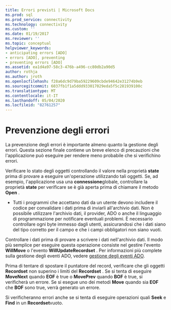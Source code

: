```yaml
---
title: Errori previsti | Microsoft Docs
ms.prod: sql
ms.prod_service: connectivity
ms.technology: connectivity
ms.custom: ''
ms.date: 01/19/2017
ms.reviewer: ''
ms.topic: conceptual
helpviewer_keywords:
- anticipating errors [ADO]
- errors [ADO], preventing
- preventing errors [ADO]
ms.assetid: ea1d4a97-58c3-476b-a496-cc80db2a90d5
author: rothja
ms.author: jroth
ms.openlocfilehash: f28a6dc9d79ba59229609cbde94642e31274b9eb
ms.sourcegitcommit: 6037fb1f1a5ddd933017029eda5f5c281939100c
ms.translationtype: MT
ms.contentlocale: it-IT
ms.lasthandoff: 05/04/2020
ms.locfileid: "82761257"
---
```

# <a name="anticipating-errors"></a>Prevenzione degli errori
La prevenzione degli errori è importante almeno quanto la gestione degli errori. Questa sezione finale contiene un breve elenco di precauzioni che l'applicazione può eseguire per rendere meno probabile che si verifichino errori.  
  
 Verificare lo stato degli oggetti controllando il valore nella proprietà **state** prima di provare a eseguire un'operazione utilizzando tali oggetti. Se, ad esempio, l'applicazione usa una **connessione**globale, controllare la proprietà **state** per verificare se è già aperta prima di chiamare il metodo **Open** .  
  
-   Tutti i programmi che accettano dati da un utente devono includere il codice per convalidare i dati prima di inviarli all'archivio dati. Non è possibile utilizzare l'archivio dati, il provider, ADO o anche il linguaggio di programmazione per notificare eventuali problemi. È necessario controllare ogni byte immesso dagli utenti, assicurandosi che i dati siano del tipo corretto per il campo e che i campi obbligatori non siano vuoti.  
  
 Controllare i dati prima di provare a scrivere i dati nell'archivio dati. Il modo più semplice per eseguire questa operazione consiste nel gestire l'evento **WillMove** o l'evento **WillUpdateRecordset** . Per informazioni più complete sulla gestione degli eventi ADO, vedere [gestione degli eventi ADO](../../../ado/guide/data/handling-ado-events.md).  
  
 Prima di tentare di spostare il puntatore del record, verificare che gli oggetti **Recordset** non superino i limiti del **Recordset** . Se si tenta di eseguire **MoveNext** quando **EOF** è true o **MovePrev** quando **BOF** è true, si verificherà un errore. Se si esegue uno dei metodi **Move** quando sia **EOF** che **BOF** sono true, verrà generato un errore.  
  
 Si verificheranno errori anche se si tenta di eseguire operazioni quali **Seek** e **Find** in un **Recordset**vuoto.
